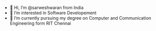 - 👋 Hi, I’m @sarweshwaran from India
- 👀 I’m interested in Software Developement 
- 🌱 I’m currently pursuing my degree on Computer and Communication Engineering form RIT Chennai
